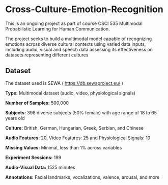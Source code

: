 # Cross-Culture-Emotion-Recognition
This is an ongoing project as part of course CSCI 535 Multimodal Probabilistic Learning for Human Communication.

The project seeks to build a multimodal model capable of recognizing emotions across diverse cultural contexts using varied data inputs, including audio, visual and speech data assessing its effectiveness on datasets representing different cultures

## Dataset
The dataset used is SEWA ( https://db.sewaproject.eu/ )

**Type:** Multimodal dataset (audio, video, physiological signals)

**Number of Samples:** 500,000

**Subjects:** 398 diverse subjects (50% female) with age range of 18 to 65 years old

**Culture:** British, German, Hungarian, Greek, Serbian, and Chinese

**Audio Features:** 20, Video Features: 25 and Physiological Signals: 10

**Missing Values:** Minimal, less than 1% across variables

**Experiment Sessions:** 199

**Audio-Visual Data:** 1525 minutes

**Annotations:** Facial landmarks, vocalizations, valence, arousal, and more

